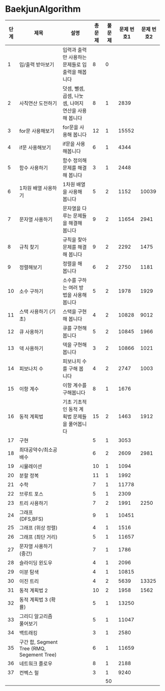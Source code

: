 # BaekjunAlgorithm

단계 | 제목 |	설명 | 총 문제 | 풀 문제 | 문제 번호1 | 문제 번호2
--- | --- | --- | --- | --- | --- | ---
1|	입/출력 받아보기	|입력과 출력만 사용하는 문제들로 입출력을 해봅니다	|8	|0	| |
2	|사칙연산 도전하기	|덧셈, 뺄셈, 곱셈, 나눗셈, 나머지 연산을 사용해 봅니다	|8	|1	|2839	|
3	|for문 사용해보기	|for문을 사용해 봅니다	|12	|1|	15552	|
4	|if문 사용해보기	|if문을 사용해봅니다|	6|	1|	4344|	
5	|함수 사용하기|	함수 정의해 문제를 해결해 봅니다|	3	|1|	2448|	
6	|1차원 배열 사용하기|	1차원 배열을 사용해 봅니다	|5|	2	|1152|	10039
7	|문자열 사용하기|	문자열을 다루는 문제들을 해결해 봅니다|	9|	2|	11654	|2941
8|규칙 찾기	|규칙을 찾아 문제를 해결해 봅니다	|9|	2	|2292	|1475
9	|정렬해보기|	정렬을 해 봅니다|	6|	2|	2750|	1181
10|	소수 구하기	|소수를 구하는 여러 방법을 사용해 봅니다|	5|2	|1978	|1929
11|	스택 사용하기 (기초)|	스택을 구현해 봅니다|	4	|2|	10828|	9012
12|	큐 사용하기	|큐를 구현해 봅니다	|5|	2	|10845	|1966
13|	덱 사용하기|	덱을 구현해 봅니다|	3	|2|	10866	|1021
14|	피보나치 수	|피보나치 수를 구해 봅니다|	4|	2	|2747|	1003
15|	이항 계수	|이항 계수를 구해봅니다|	8	|1	|1676	|
16|	동적 계획법 |기초	기초적인 동적 계획법 문제들을 풀어봅니다	|15	|2	|1463|	1912
17|	구현	|	|5|	1|	3053	|
18|	최대공약수/최소공배수|		|6|	2	|2609	|2981
19|	시뮬레이션||		10|	1	|1094	|
20|	분할 정복	||	11|	1|	1992	|
21|	수학	||	7|	1|	11778	|
22|	브루트 포스	||	5	|1	|2309	|
23|	트리 사용하기		||7	|2	|1991|	2250|
24|	그래프 (DFS,BFS)		||9	|1	|10451	|
25|	그래프 (위상 정렬)		||4|	1|	1516	|
26|	그래프 (최단 거리)	||	5|	1|11657	|
27|	문자열 사용하기 (중간)	||	7|1	|1786	|
28|	슬라이딩 윈도우		||4|1|2096|	
29|	이분 탐색		||4|	1|	10815	|
30|	이진 트리		||4|2	|5639	|13325
31|	동적 계획법 2	||	10	|2	|1958	|1562
32|	동적 계획법 3 (확률)||		5	|1|	13250	|
33|	그리디 알고리즘 풀어보기	||	5|	1|11047	|
34|	백트래킹	||	3	|1|	2580	|
35|	구간 합, Segment Tree (RMQ, Segement Tree)		||6|	1	|11659	|
36|	네트워크 플로우||		8|	1	|2188	|
37|	컨벡스 헐		||3	|1|	9240	|
	||||			50		||
